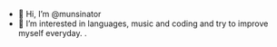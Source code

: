 - 👋 Hi, I’m @munsinator
- 👀 I’m interested in languages, music and coding and try to improve myself everyday.
.

<!---
munsinator/munsinator is a ✨ special ✨ repository because its `README.md` (this file) appears on your GitHub profile.
You can click the Preview link to take a look at your changes.
--->
